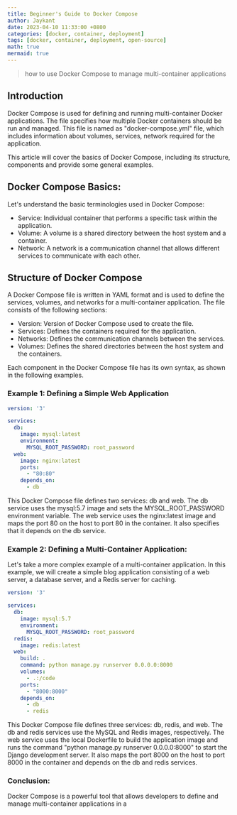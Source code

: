 ```yaml
---
title: Beginner's Guide to Docker Compose
author: Jaykant
date: 2023-04-10 11:33:00 +0800
categories: [docker, container, deployment]
tags: [docker, container, deployment, open-source]
math: true
mermaid: true
---
```



> how to use Docker Compose to manage multi-container applications

## Introduction
Docker Compose is used for defining and running multi-container Docker applications. The file specifies how multiple Docker containers should be run and managed. This file is named as "docker-compose.yml" file, which includes information about volumes, services, network required for the application.

This article will cover the basics of Docker Compose, including its structure, components and provide some general examples.

## Docker Compose Basics:
Let's understand the basic terminologies used in Docker Compose:
- Service: Individual container that performs a specific task within the application.
- Volume: A volume is a shared directory between the host system and a container.
- Network: A network is a communication channel that allows different services to communicate with each other.

## Structure of Docker Compose
A Docker Compose file is written in YAML format and is used to define the services, volumes, and networks for a multi-container application. The file consists of the following sections:
- Version: Version of Docker Compose used to create the file.
- Services: Defines the containers required for the application.
- Networks: Defines the communication channels between the services.
- Volumes: Defines the shared directories between the host system and the containers.

Each component in the Docker Compose file has its own syntax, as shown in the following examples.

### Example 1: Defining a Simple Web Application

```yaml
version: '3'

services:
  db:
    image: mysql:latest
    environment:
      MYSQL_ROOT_PASSWORD: root_password
  web:
    image: nginx:latest
    ports:
      - "80:80"
    depends_on:
      - db
```
This Docker Compose file defines two services: db and web. The db service uses the mysql:5.7 image and sets the MYSQL_ROOT_PASSWORD environment variable. The web service uses the nginx:latest image and maps the port 80 on the host to port 80 in the container. It also specifies that it depends on the db service.

### Example 2: Defining a Multi-Container Application:
Let's take a more complex example of a multi-container application. In this example, we will create a simple blog application consisting of a web server, a database server, and a Redis server for caching.
```yaml
version: '3'

services:
  db:
    image: mysql:5.7
    environment:
      MYSQL_ROOT_PASSWORD: root_password
  redis:
    image: redis:latest
  web:
    build: .
    command: python manage.py runserver 0.0.0.0:8000
    volumes:
      - .:/code
    ports:
      - "8000:8000"
    depends_on:
      - db
      - redis
```
This Docker Compose file defines three services: db, redis, and web. The db and redis services use the MySQL and Redis images, respectively. The web service uses the local Dockerfile to build the application image and runs the command "python manage.py runserver 0.0.0.0:8000" to start the Django development server. It also maps the port 8000 on the host to port 8000 in the container and depends on the db and redis services.

### Conclusion:

Docker Compose is a powerful tool that allows developers to define and manage multi-container applications in a